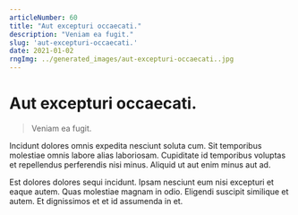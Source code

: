 ```yaml
---
articleNumber: 60
title: "Aut excepturi occaecati."
description: "Veniam ea fugit."
slug: 'aut-excepturi-occaecati.'
date: 2021-01-02
rngImg: ../generated_images/aut-excepturi-occaecati..jpg
---
```


# Aut excepturi occaecati.

> Veniam ea fugit.

Incidunt dolores omnis expedita nesciunt soluta cum. Sit temporibus molestiae omnis labore alias laboriosam. Cupiditate id temporibus voluptas et repellendus perferendis nisi minus. Aliquid ut aut enim minus aut ad.
 Est dolores dolores sequi incidunt. Ipsam nesciunt eum nisi excepturi et eaque autem. Quas molestiae magnam in odio. Eligendi suscipit similique et autem. Et dignissimos et et id assumenda in et.
